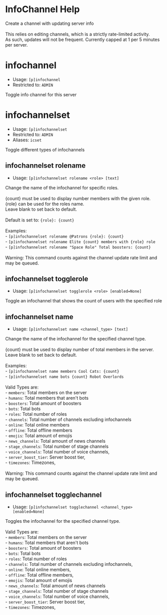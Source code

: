 # InfoChannel Help

Create a channel with updating server info<br/><br/>This relies on editing channels, which is a strictly rate-limited activity.<br/>As such, updates will not be frequent. Currently capped at 1 per 5 minutes per server.

# infochannel
 - Usage: `[p]infochannel `
 - Restricted to: `ADMIN`

Toggle info channel for this server

# infochannelset
 - Usage: `[p]infochannelset `
 - Restricted to: `ADMIN`
 - Aliases: `icset`

Toggle different types of infochannels

## infochannelset rolename
 - Usage: `[p]infochannelset rolename <role> [text] `

Change the name of the infochannel for specific roles.<br/><br/>{count} must be used to display number members with the given role.<br/>{role} can be used for the roles name.<br/>Leave blank to set back to default.<br/><br/>Default is set to: `{role}: {count}`<br/><br/>Examples:<br/>- `[p]infochannelset rolename @Patrons {role}: {count}`<br/>- `[p]infochannelset rolename Elite {count} members with {role} role`<br/>- `[p]infochannelset rolename "Space Role" Total boosters: {count}`<br/><br/>Warning: This command counts against the channel update rate limit and may be queued.

## infochannelset togglerole
 - Usage: `[p]infochannelset togglerole <role> [enabled=None] `

Toggle an infochannel that shows the count of users with the specified role

## infochannelset name
 - Usage: `[p]infochannelset name <channel_type> [text] `

Change the name of the infochannel for the specified channel type.<br/><br/>{count} must be used to display number of total members in the server.<br/>Leave blank to set back to default.<br/><br/>Examples:<br/>- `[p]infochannelset name members Cool Cats: {count}`<br/>- `[p]infochannelset name bots {count} Robot Overlords`<br/><br/>Valid Types are:<br/>- `members`: Total members on the server<br/>- `humans`: Total members that aren't bots<br/>- `boosters`: Total amount of boosters<br/>- `bots`: Total bots<br/>- `roles`: Total number of roles<br/>- `channels`: Total number of channels excluding infochannels<br/>- `online`: Total online members<br/>- `offline`: Total offline members<br/>- `emojis`: Total amount of emojis<br/>- `news_channels`: Total amount of news channels<br/>- `stage_channels`: Total number of stage channels<br/>- `voice_channels`: Total number of voice channels,<br/>- `server_boost_tier`: Server boost tier,<br/>- `timezones`: Timezones,<br/><br/>Warning: This command counts against the channel update rate limit and may be queued.

## infochannelset togglechannel
 - Usage: `[p]infochannelset togglechannel <channel_type> [enabled=None] `

Toggles the infochannel for the specified channel type.<br/><br/>Valid Types are:<br/>- `members`: Total members on the server<br/>- `humans`: Total members that aren't bots<br/>- `boosters`: Total amount of boosters<br/>- `bots`: Total bots<br/>- `roles`: Total number of roles<br/>- `channels`: Total number of channels excluding infochannels,<br/>- `online`: Total online members,<br/>- `offline`: Total offline members,<br/>- `emojis`: Total amount of emojis<br/>- `news_channels`: Total amount of news channels<br/>- `stage_channels`: Total number of stage channels<br/>- `voice_channels`: Total number of voice channels,<br/>- `server_boost_tier`: Server boost tier,<br/>- `timezones`: Timezones,

